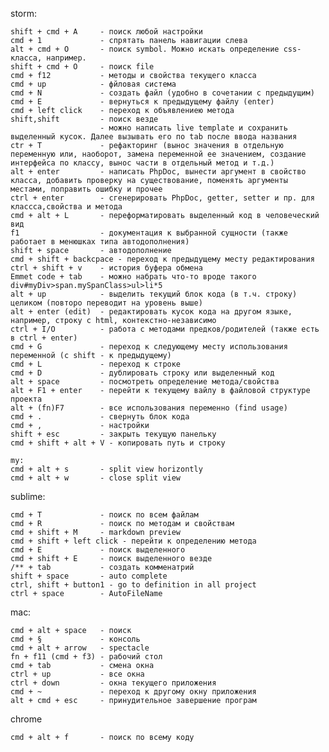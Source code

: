 storm:

	shift + cmd + A 	- поиск любой настройки
	cmd + 1 			- спрятать панель навигации слева
	alt + cmd + O 		- поиск symbol. Можно искать определение css-класса, например.
	shift + cmd + O 	- поиск file
	cmd + f12			- методы и свойства текущего класса
	cmd + up			- фйловая система
	cmd + N 			- создать файл (удобно в сочетании с предыдущим)
	cmd + E 			- вернуться к предыдущему файлу (enter)
	cmd + left click	- переход к объявлениею метода
	shift,shift 		- поиск везде
						- можно написать live template и сохранить выделенный кусок. Далее вызывать его по tab после ввода названия
	ctr + T 			- рефакторинг (вынос значения в отдельную переменную или, наоборот, замена переменной ее значением, создание интерфейса по классу, вынос части в отдельный метод и т.д.)
	alt + enter	 		- написать PhpDoc, вынести аргумент в свойство класса, добавить проверку на существование, поменять аргументы местами, поправить ошибку и прочее
	ctrl + enter 		- сгенерировать PhpDoc, getter, setter и пр. для классса,свойства и метода
	cmd + alt + L 		- переформатировать выделенный код в человеческий вид
	f1 					- документация к выбранной сущности (также работает в менюшках типа автодополнения)
	shift + space 		- автодополнение
	cmd + shift + backcpace - переход к предыдущему месту редактирования
	ctrl + shift + v 	- история буфера обмена
	Emmet code + tab 	- можно набрать что-то вроде такого div#myDiv>span.mySpanClass>ul>li*5
	alt + up 			- выделить текущий блок кода (в т.ч. строку) целиком (повторо переводит на уровень выше)
	alt + enter (edit)  - редактировать кусок кода на другом языке, например, строку с html, контекстно-независимо
	ctrl + I/O 			- работа с методами предков/родителей (также есть в ctrl + enter)
	cmd + G 			- переход к следующему месту использования переменной (с shift - к предыдущему)
	cmd + L 			- переход к строке
	cmd + D 			- дублировать строку или выделенный код
	alt + space 		- посмотреть определение метода/свойства
	alt + F1 + enter	- перейти к текущему вайлу в файловой структуре проекта
	alt + (fn)F7 		- все использования переменно (find usage)
	cmd + .				- свернуть блок кода
	cmd + ,				- настройки
	shift + esc			- закрыть текущую панельку
	cmd + shift + alt + V - копировать путь и строку

	my:
	cmd + alt + s 		- split view horizontly
	cmd + alt + w 		- close split view

sublime:

	cmd + T				- поиск по всем файлам
	cmd + R 			- поиск по методам и свойствам
	cmd + shift + M 	- markdown preview
	cmd + shift + left click - перейти к определению метода
	cmd + E 			- поиск выделенного
	cmd + shift + E 	- поиск выделенного везде
	/**	+ tab			- создать комменатрий
	shift + space 		- auto complete
	ctrl, shift + button1 - go to definition in all project
	ctrl + space 		- AutoFileName

mac:

	cmd + alt + space 	- поиск
	cmd + §				- консоль
	cmd + alt + arrow 	- spectacle
	fn + f11 (cmd + f3)	- рабочий стол
	cmd + tab 			- смена окна
	ctrl + up 			- все окна
	ctrl + down 		- окна текущего приложения
	cmd + ~ 			- переход к другому окну приложения
	alt + cmd + esc 	- принудительное завершение програм

chrome

	cmd + alt + f 		- поиск по всему коду
